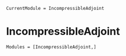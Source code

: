 ```@meta
CurrentModule = IncompressibleAdjoint
```

# IncompressibleAdjoint

```@autodocs
Modules = [IncompressibleAdjoint,]
```